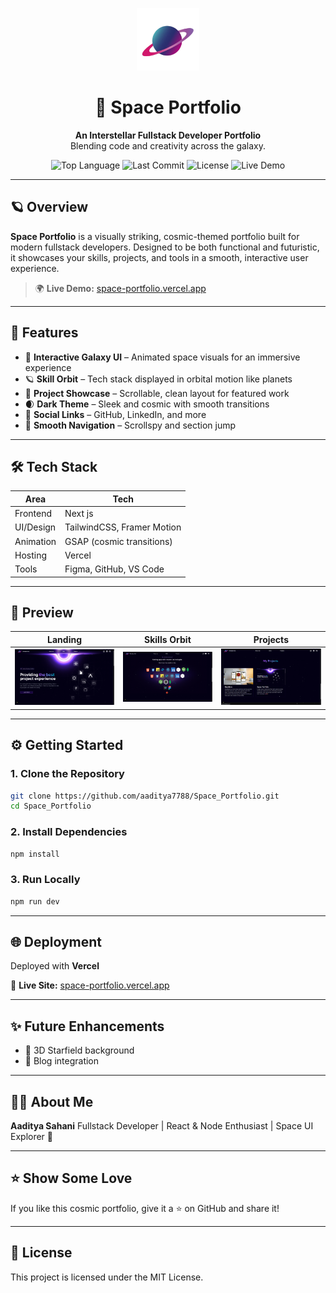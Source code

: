 

<p align="center">
  <img src="https://raw.githubusercontent.com/aaditya7788/Space_Portfolio/main/public/NavLogo.png" alt="Space Portfolio Logo" width="100" height="100" />
</p>

<h1 align="center">🚀 Space Portfolio</h1>

<p align="center">
  <strong>An Interstellar Fullstack Developer Portfolio</strong><br/>
  Blending code and creativity across the galaxy.
</p>

<p align="center">
  <img alt="Top Language" src="https://img.shields.io/github/languages/top/aaditya7788/Space_Portfolio?color=purple">
  <img alt="Last Commit" src="https://img.shields.io/github/last-commit/aaditya7788/Space_Portfolio?color=green">
  <img alt="License" src="https://img.shields.io/github/license/aaditya7788/Space_Portfolio?color=blue">
  <img alt="Live Demo" src="https://img.shields.io/badge/Live-Demo-brightgreen">
</p>

---

## 🪐 Overview

**Space Portfolio** is a visually striking, cosmic-themed portfolio built for modern fullstack developers. Designed to be both functional and futuristic, it showcases your skills, projects, and tools in a smooth, interactive user experience.

> 🌍 **Live Demo:** [space-portfolio.vercel.app](https://space-portfolio-git-main-aadityas-projects-a8de4b44.vercel.app)

---

## 🌌 Features

- 🎨 **Interactive Galaxy UI** – Animated space visuals for an immersive experience  
- 🪐 **Skill Orbit** – Tech stack displayed in orbital motion like planets  
- 🚀 **Project Showcase** – Scrollable, clean layout for featured work  
- 🌒 **Dark Theme** – Sleek and cosmic with smooth transitions  
- 🔗 **Social Links** – GitHub, LinkedIn, and more
- 🧭 **Smooth Navigation** – Scrollspy and section jump  

---

## 🛠️ Tech Stack

| Area        | Tech                          |
|-------------|-------------------------------|
| Frontend    | Next js                       |
| UI/Design   | TailwindCSS, Framer Motion    |
| Animation   | GSAP (cosmic transitions)     |
| Hosting     | Vercel                        |
| Tools       | Figma, GitHub, VS Code        |

---

## 🚀 Preview

| Landing | Skills Orbit | Projects |
|--------|---------------|----------|
| ![AboutMe](https://raw.githubusercontent.com/aaditya7788/Space_Portfolio/main/public/aboutme.png) | ![Skills](https://raw.githubusercontent.com/aaditya7788/Space_Portfolio/main/public/skills.png) | ![Projects](https://raw.githubusercontent.com/aaditya7788/Space_Portfolio/main/public/projects.png) |

---

## ⚙️ Getting Started

### 1. Clone the Repository

```bash
git clone https://github.com/aaditya7788/Space_Portfolio.git
cd Space_Portfolio
````

### 2. Install Dependencies

```bash
npm install
```

### 3. Run Locally

```bash
npm run dev
```

---

## 🌐 Deployment

Deployed with **Vercel**

🔗 **Live Site:** [space-portfolio.vercel.app](https://space-portfolio-git-main-aadityas-projects-a8de4b44.vercel.app)

---

## ✨ Future Enhancements

* 🌌 3D Starfield background
* 📝 Blog integration


---

## 👨‍🚀 About Me

**Aaditya Sahani**
Fullstack Developer | React & Node Enthusiast | Space UI Explorer 🚀

---

## ⭐ Show Some Love

If you like this cosmic portfolio, give it a ⭐ on GitHub and share it!

---

## 📄 License

This project is licensed under the MIT License.


